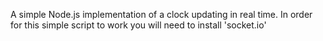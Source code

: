 A simple Node.js implementation of a clock updating in real time. In order for this simple script to work you will need to install 'socket.io'
